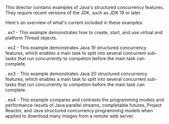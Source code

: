 This director contains examples of Java's structured concurrency
features.  They require recent versions of the JDK, such as JDK 19 or
later.

Here's an overview of what's current included in these examples:

. ex1 - This example demonstrates how to create, start, and use
        virtual and platform Thread objects.

. ex2 - This example demonstrates Java 19 structured concurrency
        features, which enables a main task to split into several
        concurrent sub-tasks that run concurrently to competion before
        the main task can complete.

. ex3 - This example demonstrates Java 20 structured concurrency
        features, which enables a main task to split into several
        concurrent sub-tasks that run concurrently to competion before
        the main task can complete.

. ex4 - This example compares and contrasts the programming models and
        performance results of Java parallel streams, completable
        futures, Project Reactor, and Java structured concurrency
        programming models when applied to download many images from a
        remote web server.

